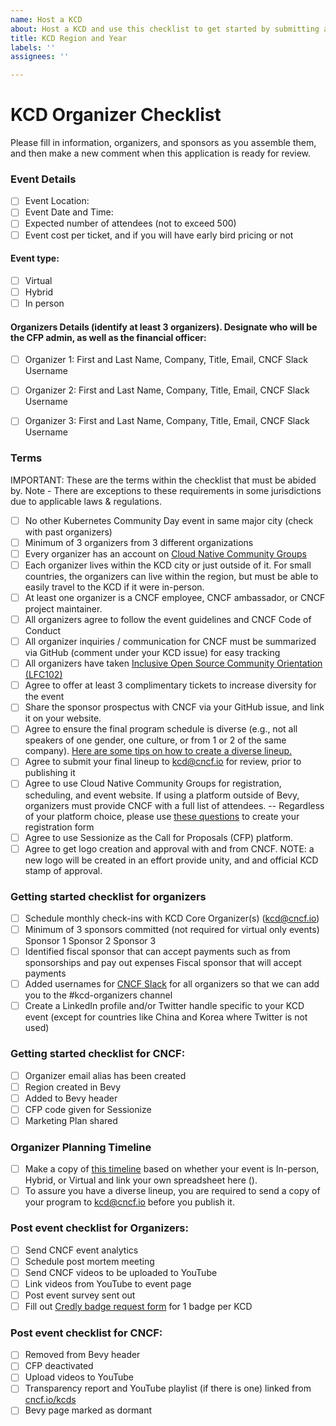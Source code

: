 ```yaml
---
name: Host a KCD
about: Host a KCD and use this checklist to get started by submitting an issue
title: KCD Region and Year
labels: ''
assignees: ''

---
```


# KCD Organizer Checklist
Please fill in information, organizers, and sponsors as you assemble them, and then make a new comment when this application is ready for review.

### Event Details
* [ ] Event Location:
* [ ] Event Date and Time:
* [ ] Expected number of attendees (not to exceed 500)
* [ ] Event cost per ticket, and if you will have early bird pricing or not

#### Event type:
* [ ] Virtual
* [ ] Hybrid
* [ ] In person

#### Organizers Details (identify at least 3 organizers). Designate who will be the CFP admin, as well as the financial officer:
* [ ] Organizer 1: First and Last Name, Company, Title, Email, CNCF Slack Username
* [ ] Organizer 2: First and Last Name, Company, Title, Email, CNCF Slack Username
* [ ] Organizer 3: First and Last Name, Company, Title, Email, CNCF Slack Username


### Terms

IMPORTANT: These are the terms within the checklist that must be abided by. Note - There are exceptions to these requirements in some jurisdictions due to applicable laws & regulations.

* [ ] No other Kubernetes Community Day event in same major city (check with past organizers)
* [ ] Minimum of 3 organizers from 3 different organizations
* [ ] Every organizer has an account on [Cloud Native Community Groups](https://community.cncf.io/)
* [ ] Each organizer lives within the KCD city or just outside of it. For small countries, the organizers can live within the region, but must be able to easily travel to the KCD if it were in-person.
* [ ] At least one organizer is a CNCF employee, CNCF ambassador, or CNCF project maintainer.
* [ ] All organizers agree to follow the event guidelines and CNCF Code of Conduct
* [ ] All organizer inquiries / communication for CNCF must be summarized via GitHub (comment under your KCD issue) for easy tracking
* [ ] All organizers have taken [Inclusive Open Source Community Orientation (LFC102)](https://training.linuxfoundation.org/training/inclusive-open-source-community-orientation-lfc102/)
* [ ] Agree to offer at least 3 complimentary tickets to increase diversity for the event
* [ ] Share the sponsor prospectus with CNCF via your GitHub issue, and link it on your website.
* [ ] Agree to ensure the final program schedule is diverse (e.g., not all speakers of one gender, one culture, or from 1 or 2 of the same company). [Here are some tips on how to create a diverse lineup.](https://docs.google.com/presentation/d/1fzT_BdavVKh3mnxxU-PBWyJq9JUfasKwHqekkbYVbw8/edit#slide=id.g56245ab439_0_106)
* [ ] Agree to submit your final lineup to kcd@cncf.io for review, prior to publishing it
* [ ] Agree to use Cloud Native Community Groups for registration, scheduling, and event website. If using a platform outside of Bevy, organizers must provide CNCF with a full list of attendees.
-- Regardless of your platform choice, please use [these questions](https://docs.google.com/spreadsheets/d/1OEoVQ8Y3eQmEEJeT2abhNOkYIkyk8nAVjebNFvKMTQQ/edit?usp=sharing) to create your registration form
* [ ] Agree to use Sessionize as the Call for Proposals (CFP) platform.
* [ ] Agree to get logo creation and approval with and from CNCF. NOTE: a new logo will be created in an effort provide unity, and and official KCD stamp of approval.

### Getting started checklist for organizers

* [ ] Schedule monthly check-ins with KCD Core Organizer(s) (kcd@cncf.io)
* [ ] Minimum of 3 sponsors committed (not required for virtual only events)
Sponsor 1
Sponsor 2
Sponsor 3
* [ ] Identified fiscal sponsor that can accept payments such as from sponsorships and pay out expenses
Fiscal sponsor that will accept payments
* [ ] Added usernames for [CNCF Slack](https://slack.cncf.io/) for all organizers so that we can add you to the #kcd-organizers channel
* [ ] Create a LinkedIn profile and/or Twitter handle specific to your KCD event (except for countries like China and Korea where Twitter is not used)

### Getting started checklist for CNCF:
* [ ] Organizer email alias has been created
* [ ] Region created in Bevy
* [ ] Added to Bevy header
* [ ] CFP code given for Sessionize
* [ ] Marketing Plan shared

### Organizer Planning Timeline
* [ ] Make a copy of [this timeline](https://docs.google.com/spreadsheets/d/1pSnKB7KkMthTdo7Hb-Xm-MN7YUoiV88-Pa63xeVUAcA/edit?usp=sharing) based on whether your event is In-person, Hybrid, or Virtual and link your own spreadsheet here ().
* [ ] To assure you have a diverse lineup, you are required to send a copy of your program to kcd@cncf.io before you publish it.

### Post event checklist for Organizers:
* [ ] Send CNCF event analytics
* [ ] Schedule post mortem meeting
* [ ] Send CNCF videos to be uploaded to YouTube
* [ ] Link videos from YouTube to event page
* [ ] Post event survey sent out
* [ ] Fill out [Credly badge request form](https://docs.google.com/forms/d/e/1FAIpQLSex2EhkCNysmK7svQEVeaOlqpsH0fSBe6qoOePRw_WGajZnTw/viewform) for 1 badge per KCD

### Post event checklist for CNCF:
* [ ] Removed from Bevy header
* [ ] CFP deactivated
* [ ] Upload videos to YouTube
* [ ] Transparency report and YouTube playlist (if there is one) linked from [cncf.io/kcds](https://www.cncf.io/kcds/)
* [ ] Bevy page marked as dormant 
